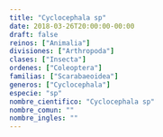 ```yaml
---
title: "Cyclocephala sp"
date: 2018-03-26T20:00:00-00:00
draft: false
reinos: ["Animalia"]
divisiones: ["Arthropoda"]
clases: ["Insecta"]
ordenes: ["Coleoptera"]
familias: ["Scarabaeoidea"]
generos: ["Cyclocephala"]
especie: "sp"
nombre_cientifico: "Cyclocephala sp"
nombre_comun: ""
nombre_ingles: ""
---
```

